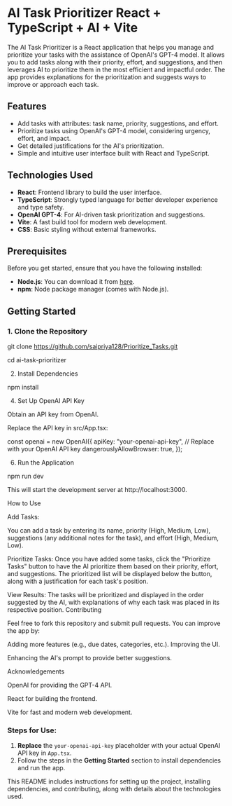 # AI Task Prioritizer React + TypeScript + AI + Vite

The AI Task Prioritizer is a React application that helps you manage and prioritize your tasks with the assistance of OpenAI's GPT-4 model. It allows you to add tasks along with their priority, effort, and suggestions, and then leverages AI to prioritize them in the most efficient and impactful order. The app provides explanations for the prioritization and suggests ways to improve or approach each task.

## Features

- Add tasks with attributes: task name, priority, suggestions, and effort.
- Prioritize tasks using OpenAI's GPT-4 model, considering urgency, effort, and impact.
- Get detailed justifications for the AI's prioritization.
- Simple and intuitive user interface built with React and TypeScript.

## Technologies Used

- **React**: Frontend library to build the user interface.
- **TypeScript**: Strongly typed language for better developer experience and type safety.
- **OpenAI GPT-4**: For AI-driven task prioritization and suggestions.
- **Vite**: A fast build tool for modern web development.
- **CSS**: Basic styling without external frameworks.

## Prerequisites

Before you get started, ensure that you have the following installed:

- **Node.js**: You can download it from [here](https://nodejs.org/).
- **npm**: Node package manager (comes with Node.js).

## Getting Started

### 1. Clone the Repository

git clone https://github.com/saipriya128/Prioritize_Tasks.git

cd ai-task-prioritizer

2. Install Dependencies
   
npm install

4. Set Up OpenAI API Key
   
Obtain an API key from OpenAI.

Replace the API key in src/App.tsx:

const openai = new OpenAI({
  apiKey: "your-openai-api-key", // Replace with your OpenAI API key
  dangerouslyAllowBrowser: true,
});

6. Run the Application

npm run dev

This will start the development server at http://localhost:3000.

How to Use

Add Tasks: 

You can add a task by entering its name, priority (High, Medium, Low), suggestions (any additional notes for the task), and effort (High, Medium, Low).

Prioritize Tasks: Once you have added some tasks, click the "Prioritize Tasks" button to have the AI prioritize them based on their priority, effort, and suggestions. The prioritized list will be displayed below the button, along with a justification for each task's position.

View Results: The tasks will be prioritized and displayed in the order suggested by the AI, with explanations of why each task was placed in its respective position.
Contributing

Feel free to fork this repository and submit pull requests. You can improve the app by:

Adding more features (e.g., due dates, categories, etc.).
Improving the UI.

Enhancing the AI's prompt to provide better suggestions.

Acknowledgements

OpenAI for providing the GPT-4 API.

React for building the frontend.

Vite for fast and modern web development.

### Steps for Use:

1. **Replace** the `your-openai-api-key` placeholder with your actual OpenAI API key in `App.tsx`.
2. Follow the steps in the **Getting Started** section to install dependencies and run the app.

This README includes instructions for setting up the project, installing dependencies, and contributing, along with details about the technologies used.
